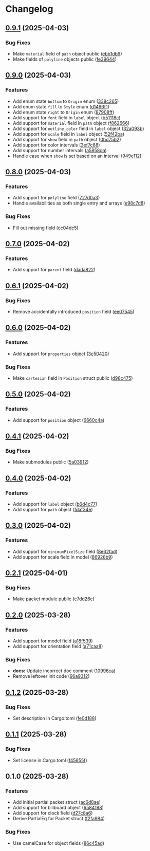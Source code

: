 # Changelog

## [0.9.1](https://github.com/gteufelberger/czml-rs/compare/v0.9.0...v0.9.1) (2025-04-03)


### Bug Fixes

* Make `material` field of `path` object public ([ebb1db9](https://github.com/gteufelberger/czml-rs/commit/ebb1db9cc9d491b7b1f9ab8065c2654d88c33e39))
* Make fields of `polyline` objects public ([fe39644](https://github.com/gteufelberger/czml-rs/commit/fe39644b6efe88a57b4ba572ba7e674784245072))

## [0.9.0](https://github.com/gteufelberger/czml-rs/compare/v0.8.0...v0.9.0) (2025-04-03)


### Features

* Add enum state `bottom` to `Origin` enum ([338c265](https://github.com/gteufelberger/czml-rs/commit/338c26511dfdc06c4f76874ae50036a13b8d47a1))
* Add enum state `fill` to `Style` enum ([d1496f1](https://github.com/gteufelberger/czml-rs/commit/d1496f1128c333f34bf2968ecf54fa33003a20b1))
* Add enum state `right` to `Origin` enum ([87908ff](https://github.com/gteufelberger/czml-rs/commit/87908ff69cb51821a5fa1d8356d225bb8c575083))
* Add support for `font` field in `label` object ([b51118c](https://github.com/gteufelberger/czml-rs/commit/b51118c7f5fa0f4fc6cc933087ab2a32a3c693b4))
* Add support for `material` field in `path` object ([f862666](https://github.com/gteufelberger/czml-rs/commit/f862666e4ee3c3ce35411fbac4cc3de6fbc2f7a2))
* Add support for `outline_color` field in `label` object ([32a093b](https://github.com/gteufelberger/czml-rs/commit/32a093ba6bd3570279934a2682f200df79d9b019))
* Add support for `scale` field in `label` object ([52f42ba](https://github.com/gteufelberger/czml-rs/commit/52f42ba1d60fc3af3f4961c3787030ffa0000e72))
* Add support for `show` field in `path` object ([0bd75b2](https://github.com/gteufelberger/czml-rs/commit/0bd75b2c8c3126599ff0d43de015d5dc6f05baa8))
* Add support for color intervals ([3ef7c88](https://github.com/gteufelberger/czml-rs/commit/3ef7c884e088d1643228826e1934e93d6fe1a256))
* Add support for number intervals ([a5858da](https://github.com/gteufelberger/czml-rs/commit/a5858da43bcc1a844847b3b45eaddd6f9f694f51))
* Handle case when `show` is set based on an interval ([949e112](https://github.com/gteufelberger/czml-rs/commit/949e112d7b97db2a129c879be08af71b221a7b2c))

## [0.8.0](https://github.com/gteufelberger/czml-rs/compare/v0.7.0...v0.8.0) (2025-04-03)


### Features

* Add support for `polyline` field ([727d0a3](https://github.com/gteufelberger/czml-rs/commit/727d0a349c6c6b062c00949948d9e44ab41cff63))
* Handle availabilities as both single entry and arrays ([e98c7d8](https://github.com/gteufelberger/czml-rs/commit/e98c7d82cc4121b641bd335476388bae979c420a))


### Bug Fixes

* Fill out missing field ([cc04dc5](https://github.com/gteufelberger/czml-rs/commit/cc04dc5f972599048e745157e7721d7acf139179))

## [0.7.0](https://github.com/gteufelberger/czml-rs/compare/v0.6.1...v0.7.0) (2025-04-02)


### Features

* Add support for `parent` field ([dada822](https://github.com/gteufelberger/czml-rs/commit/dada82213071476039a45b99ca5af6ac2b97b69b))

## [0.6.1](https://github.com/gteufelberger/czml-rs/compare/v0.6.0...v0.6.1) (2025-04-02)


### Bug Fixes

* Remove accidentally introduced `position` field ([ee07545](https://github.com/gteufelberger/czml-rs/commit/ee07545b8f6c269085b6c876b2923ca232ddf0c9))

## [0.6.0](https://github.com/gteufelberger/czml-rs/compare/v0.5.0...v0.6.0) (2025-04-02)


### Features

* Add support for `properties` object ([3c50420](https://github.com/gteufelberger/czml-rs/commit/3c504204b23490d1770141143d246dd896133a1b))


### Bug Fixes

* Make `cartesian` field in `Position` struct public ([d98c475](https://github.com/gteufelberger/czml-rs/commit/d98c475e5d61bbadcad5e86c15f80215efa65d5a))

## [0.5.0](https://github.com/gteufelberger/czml-rs/compare/v0.4.1...v0.5.0) (2025-04-02)


### Features

* Add support for `position` object ([6660c4a](https://github.com/gteufelberger/czml-rs/commit/6660c4aa7e340aab31e220fff61e156fea8f8f80))

## [0.4.1](https://github.com/gteufelberger/czml-rs/compare/v0.4.0...v0.4.1) (2025-04-02)


### Bug Fixes

* Make submodules public ([5a03912](https://github.com/gteufelberger/czml-rs/commit/5a039121d730fc634709a472ddeff94fe4337bdd))

## [0.4.0](https://github.com/gteufelberger/czml-rs/compare/v0.3.0...v0.4.0) (2025-04-02)


### Features

* Add support for `label` object ([b6d4c77](https://github.com/gteufelberger/czml-rs/commit/b6d4c775249efd2b45bdcc184363d78acfa026c8))
* Add support for `path` object ([fdaf34e](https://github.com/gteufelberger/czml-rs/commit/fdaf34ec546cf47b854ccd676e2c8476da487a4e))

## [0.3.0](https://github.com/gteufelberger/czml-rs/compare/v0.2.1...v0.3.0) (2025-04-02)


### Features

* Add support for `minimumPixelSize` field ([8e62fad](https://github.com/gteufelberger/czml-rs/commit/8e62fad0c06ae085f4113d1d96061fc9dc0fb858))
* Add support for scale field in model ([86928b9](https://github.com/gteufelberger/czml-rs/commit/86928b915ab6ef6bf3e3c139541c924da26d010d))

## [0.2.1](https://github.com/gteufelberger/czml-rs/compare/v0.2.0...v0.2.1) (2025-04-01)


### Bug Fixes

* Make packet module public ([c7dd26c](https://github.com/gteufelberger/czml-rs/commit/c7dd26c1f71fba44e81b5229db2a79618db5461c))

## [0.2.0](https://github.com/gteufelberger/czml-rs/compare/v0.1.2...v0.2.0) (2025-03-28)


### Features

* Add support for model field ([a18f539](https://github.com/gteufelberger/czml-rs/commit/a18f539f3a34c59982fbdd83fe9a77f6bb927f4b))
* Add support for orientation field ([a71caa8](https://github.com/gteufelberger/czml-rs/commit/a71caa88de20235665a0296ea48e68f2479eb633))


### Bug Fixes

* **docs:** Update incorrect doc comment ([10996ca](https://github.com/gteufelberger/czml-rs/commit/10996ca899870b623a1c8af2942d660eb51e3d11))
* Remove leftover init code ([96a9312](https://github.com/gteufelberger/czml-rs/commit/96a9312886dce609232860c212e9570ee1f7adac))

## [0.1.2](https://github.com/gteufelberger/czml-rs/compare/v0.1.1...v0.1.2) (2025-03-28)


### Bug Fixes

* Set description in Cargo.toml ([fe0d188](https://github.com/gteufelberger/czml-rs/commit/fe0d18810c7ae6a8584d6785dbefc5a1124b6967))

## [0.1.1](https://github.com/gteufelberger/czml-rs/compare/v0.1.0...v0.1.1) (2025-03-28)


### Bug Fixes

* Set license in Cargo.toml ([f45655f](https://github.com/gteufelberger/czml-rs/commit/f45655fd7246f5814607e906e6b604a7ac5d3990))

## 0.1.0 (2025-03-28)


### Features

* Add initial partial packet struct ([ac6d8ae](https://github.com/gteufelberger/czml-rs/commit/ac6d8ae888e6d8d190fad3e760c5eb16b1178070))
* Add support for billboard object ([6584198](https://github.com/gteufelberger/czml-rs/commit/6584198d1761482cb99f7dcb8f9da8365f83839d))
* Add support for clock field ([d27c8a6](https://github.com/gteufelberger/czml-rs/commit/d27c8a677f7436787e8c459b0f7e64bc46670cf9))
* Derive PartialEq for Packet struct ([f2fa984](https://github.com/gteufelberger/czml-rs/commit/f2fa984e2e7a23d87f6f2b9139338f75ee62ae03))


### Bug Fixes

* Use camelCase for object fields ([86c45ad](https://github.com/gteufelberger/czml-rs/commit/86c45ad81a494f00fd162910be7c9c7e733e8888))
